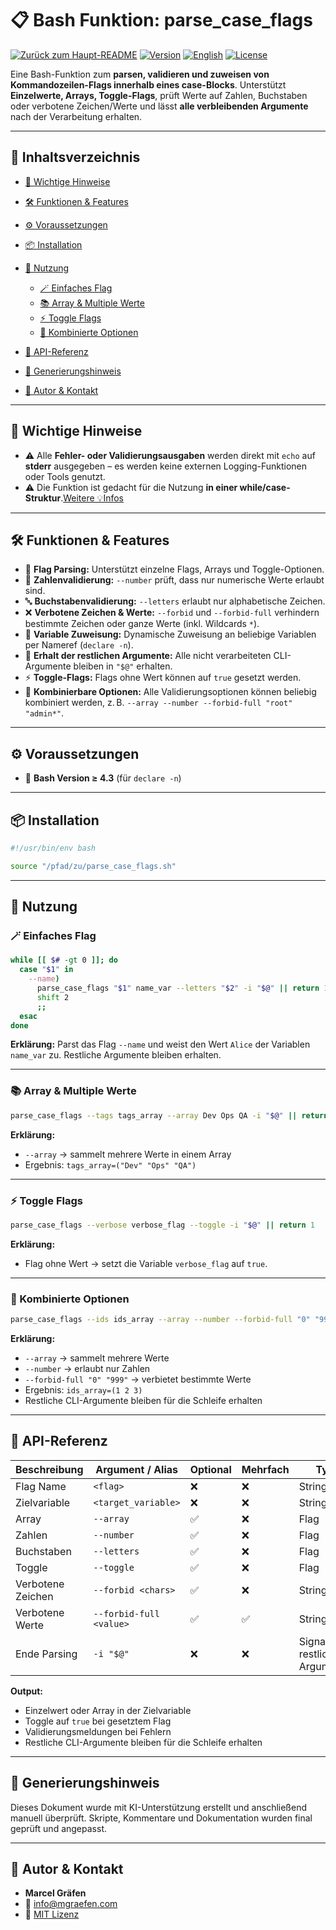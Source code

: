 # 📋 Bash Funktion: parse_case_flags

[![Zurück zum Haupt-README](https://img.shields.io/badge/Main-README-blue?style=flat\&logo=github)](../../../README.de.md)
[![Version](https://img.shields.io/badge/version-0.0.0_beta.01-blue.svg)](#)
[![English](https://img.shields.io/badge/Sprache-English-blue)](./README.md)
[![License](https://img.shields.io/badge/license-MIT-lightgrey.svg)](https://opensource.org/licenses/MIT)

Eine Bash-Funktion zum **parsen, validieren und zuweisen von Kommandozeilen-Flags innerhalb eines case-Blocks**.
Unterstützt **Einzelwerte, Arrays, Toggle-Flags**, prüft Werte auf Zahlen, Buchstaben oder verbotene Zeichen/Werte und lässt **alle verbleibenden Argumente** nach der Verarbeitung erhalten.

---

## 🚀 Inhaltsverzeichnis

* [📌 Wichtige Hinweise](#-wichtige-hinweise)
* [🛠️ Funktionen & Features](#-funktionen--features)
* [⚙️ Voraussetzungen](#%EF%B8%8F-voraussetzungen)
* [📦 Installation](#-installation)
* [📝 Nutzung](#-nutzung)

  * [🪄 Einfaches Flag](#-einfaches-flag)
  * [📚 Array & Multiple Werte](#-array--multiple-werte)
  * [⚡ Toggle Flags](#-toggle-flags)
  * [🔗 Kombinierte Optionen](#-kombinierte-optionen)
* [📌 API-Referenz](#-api-referenz)
* [🤖 Generierungshinweis](#-generierungshinweis)
* [👤 Autor & Kontakt](#-autor--kontakt)

---

## 📌 Wichtige Hinweise

* ⚠️ Alle **Fehler- oder Validierungsausgaben** werden direkt mit `echo` auf **stderr** ausgegeben – es werden keine externen Logging-Funktionen oder Tools genutzt.
* ⚠️ Die Funktion ist gedacht für die Nutzung **in einer while/case-Struktur**.[Weitere 💡Infos](#📝-nutzung)

---

## 🛠️ Funktionen & Features

* 🎯 **Flag Parsing:** Unterstützt einzelne Flags, Arrays und Toggle-Optionen.
* 🔢 **Zahlenvalidierung:** `--number` prüft, dass nur numerische Werte erlaubt sind.
* 🔤 **Buchstabenvalidierung:** `--letters` erlaubt nur alphabetische Zeichen.
* ❌ **Verbotene Zeichen & Werte:** `--forbid` und `--forbid-full` verhindern bestimmte Zeichen oder ganze Werte (inkl. Wildcards `*`).
* 💾 **Variable Zuweisung:** Dynamische Zuweisung an beliebige Variablen per Nameref (`declare -n`).
* 🔄 **Erhalt der restlichen Argumente:** Alle nicht verarbeiteten CLI-Argumente bleiben in `"$@"` erhalten.
* ⚡ **Toggle-Flags:** Flags ohne Wert können auf `true` gesetzt werden.
* 🔗 **Kombinierbare Optionen:** Alle Validierungsoptionen können beliebig kombiniert werden, z. B. `--array --number --forbid-full "root" "admin*"`.

---

## ⚙️ Voraussetzungen

* 🐚 **Bash Version ≥ 4.3** (für `declare -n`)

---

## 📦 Installation

```bash
#!/usr/bin/env bash

source "/pfad/zu/parse_case_flags.sh"
```

---

## 📝 Nutzung

### 🪄 Einfaches Flag

```bash
while [[ $# -gt 0 ]]; do
  case "$1" in
    --name)
      parse_case_flags "$1" name_var --letters "$2" -i "$@" || return 1
      shift 2
      ;;
  esac
done
```

**Erklärung:**
Parst das Flag `--name` und weist den Wert `Alice` der Variablen `name_var` zu. Restliche Argumente bleiben erhalten.

---

### 📚 Array & Multiple Werte

```bash
parse_case_flags --tags tags_array --array Dev Ops QA -i "$@" || return 1
```

**Erklärung:**

* `--array` → sammelt mehrere Werte in einem Array
* Ergebnis: `tags_array=("Dev" "Ops" "QA")`

---

### ⚡ Toggle Flags

```bash
parse_case_flags --verbose verbose_flag --toggle -i "$@" || return 1
```

**Erklärung:**

* Flag ohne Wert → setzt die Variable `verbose_flag` auf `true`.

---

### 🔗 Kombinierte Optionen

```bash
parse_case_flags --ids ids_array --array --number --forbid-full "0" "999" 1 2 3 -i "$@" || return 1
```

**Erklärung:**

* `--array` → sammelt mehrere Werte
* `--number` → erlaubt nur Zahlen
* `--forbid-full "0" "999"` → verbietet bestimmte Werte
* Ergebnis: `ids_array=(1 2 3)`
* Restliche CLI-Argumente bleiben für die Schleife erhalten

---

## 📌 API-Referenz

| Beschreibung      | Argument / Alias        | Optional | Mehrfach | Typ                            |
| ----------------- | ----------------------- | -------- | -------- | ------------------------------ |
| Flag Name         | `<flag>`                | ❌        | ❌        | String                         |
| Zielvariable      | `<target_variable>`     | ❌        | ❌        | String                         |
| Array             | `--array`               | ✅        | ❌        | Flag                           |
| Zahlen            | `--number`              | ✅        | ❌        | Flag                           |
| Buchstaben        | `--letters`             | ✅        | ❌        | Flag                           |
| Toggle            | `--toggle`              | ✅        | ❌        | Flag                           |
| Verbotene Zeichen | `--forbid <chars>`      | ✅        | ❌        | String                         |
| Verbotene Werte   | `--forbid-full <value>` | ✅        | ✅        | String                         |
| Ende Parsing      | `-i "$@"`               | ❌        | ❌        | Signal für restliche Argumente |

**Output:**

* Einzelwert oder Array in der Zielvariable
* Toggle auf `true` bei gesetztem Flag
* Validierungsmeldungen bei Fehlern
* Restliche CLI-Argumente bleiben für die Schleife erhalten

---

## 🤖 Generierungshinweis

Dieses Dokument wurde mit KI-Unterstützung erstellt und anschließend manuell überprüft.
Skripte, Kommentare und Dokumentation wurden final geprüft und angepasst.

---

## 👤 Autor & Kontakt

* **Marcel Gräfen**
* 📧 [info@mgraefen.com](mailto:info@mgraefen.com)
* 📄 [MIT Lizenz](LICENSE)
